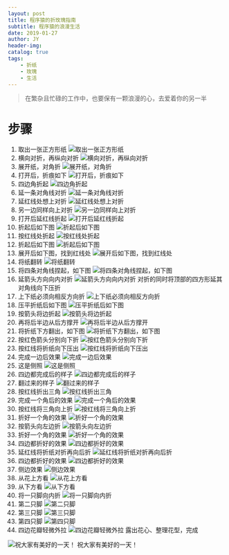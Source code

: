 ```yaml
---
layout: post
title: 程序猿的折玫瑰指南
subtitle: 程序猿的浪漫生活
date: 2019-01-27
author: JY
header-img: 
catalog: true
tags:
    - 折纸
    - 玫瑰
    - 生活
---
```


> 在繁杂且忙碌的工作中，也要保有一颗浪漫的心，去爱着你的另一半

# 步骤

1. 取出一张正方形纸
     ![取出一张正方形纸](https://jy-blog.oss-cn-beijing.aliyuncs.com/blog/2019-01-26-161039.jpg?x-oss-process=style/iPic)
2. 横向对折，再纵向对折
     ![横向对折，再纵向对折](https://jy-blog.oss-cn-beijing.aliyuncs.com/blog/2019-01-26-161040.jpg?x-oss-process=style/iPic)
3. 展开纸，对角折
     ![展开纸，对角折](https://jy-blog.oss-cn-beijing.aliyuncs.com/blog/2019-01-26-161041.jpg?x-oss-process=style/iPic)
4. 打开后，折痕如下
     ![打开后，折痕如下](https://jy-blog.oss-cn-beijing.aliyuncs.com/blog/2019-01-26-161043.jpg?x-oss-process=style/iPic)
5. 四边角折起
     ![四边角折起](https://jy-blog.oss-cn-beijing.aliyuncs.com/blog/2019-01-26-161044.jpg?x-oss-process=style/iPic)
6. 延一条对角线对折
     ![延一条对角线对折](https://jy-blog.oss-cn-beijing.aliyuncs.com/blog/2019-01-26-161045.jpg?x-oss-process=style/iPic)
7. 延红线处想上对折
     ![延红线处想上对折](https://jy-blog.oss-cn-beijing.aliyuncs.com/blog/2019-01-26-161046.jpg?x-oss-process=style/iPic)
8. 另一边同样向上对折
     ![另一边同样向上对折](https://jy-blog.oss-cn-beijing.aliyuncs.com/blog/2019-01-26-161047.jpg?x-oss-process=style/iPic)
9. 打开后延红线折起
     ![打开后延红线折起](https://jy-blog.oss-cn-beijing.aliyuncs.com/blog/2019-01-26-161048.jpg?x-oss-process=style/iPic)
10. 折起后如下图
       ![折起后如下图](https://jy-blog.oss-cn-beijing.aliyuncs.com/blog/2019-01-26-161049.jpg?x-oss-process=style/iPic)
11. 按红线处折起
       ![按红线处折起](https://jy-blog.oss-cn-beijing.aliyuncs.com/blog/2019-01-26-161051.jpg?x-oss-process=style/iPic)
12. 折起后如下图
       ![折起后如下图](https://jy-blog.oss-cn-beijing.aliyuncs.com/blog/2019-01-26-161052.jpg?x-oss-process=style/iPic)
13. 展开后如下图，找到红线处
       ![展开后如下图，找到红线处](https://jy-blog.oss-cn-beijing.aliyuncs.com/blog/2019-01-26-161053.jpg?x-oss-process=style/iPic)
14. 将纸翻转
       ![将纸翻转](https://jy-blog.oss-cn-beijing.aliyuncs.com/blog/2019-01-26-161054.jpg?x-oss-process=style/iPic)
15. 将四条对角线捏起，如下图
       ![将四条对角线捏起，如下图](https://jy-blog.oss-cn-beijing.aliyuncs.com/blog/2019-01-26-161055.jpg?x-oss-process=style/iPic)
16. 延箭头方向向内对折
       ![延箭头方向向内对折](https://jy-blog.oss-cn-beijing.aliyuncs.com/blog/2019-01-26-161056.jpg?x-oss-process=style/iPic)
       对折的同时将顶部的四方形延其对角线向下压折
17. 上下纸必须向相反方向折
       ![上下纸必须向相反方向折](https://jy-blog.oss-cn-beijing.aliyuncs.com/blog/2019-01-26-161057.jpg?x-oss-process=style/iPic)
18. 压平折纸后如下图
       ![压平折纸后如下图](https://jy-blog.oss-cn-beijing.aliyuncs.com/blog/2019-01-26-161058.jpg?x-oss-process=style/iPic)
19. 按箭头将边折起
       ![按箭头将边折起](https://jy-blog.oss-cn-beijing.aliyuncs.com/blog/2019-01-26-161059.jpg?x-oss-process=style/iPic)
20. 再将后半边从后方撑开
       ![再将后半边从后方撑开](https://jy-blog.oss-cn-beijing.aliyuncs.com/blog/2019-01-26-161060.jpg?x-oss-process=style/iPic)
21. 将折纸下方翻出，如下图
       ![将折纸下方翻出，如下图](https://jy-blog.oss-cn-beijing.aliyuncs.com/blog/2019-01-26-161100.jpg?x-oss-process=style/iPic)
22. 按红色箭头分别向下折
       ![按红色箭头分别向下折](https://jy-blog.oss-cn-beijing.aliyuncs.com/blog/2019-01-26-161101.jpg?x-oss-process=style/iPic)
23. 按红线将折纸向下压出
       ![按红线将折纸向下压出](https://jy-blog.oss-cn-beijing.aliyuncs.com/blog/2019-01-26-161102.jpg?x-oss-process=style/iPic)
24. 完成一边后效果
       ![完成一边后效果](https://jy-blog.oss-cn-beijing.aliyuncs.com/blog/2019-01-26-161103.jpg?x-oss-process=style/iPic)
25. 这是侧照
       ![这是侧照](https://jy-blog.oss-cn-beijing.aliyuncs.com/blog/2019-01-26-161104.jpg?x-oss-process=style/iPic)
26. 四边都完成后的样子
       ![四边都完成后的样子](https://jy-blog.oss-cn-beijing.aliyuncs.com/blog/2019-01-26-161105.jpg?x-oss-process=style/iPic)
27. 翻过来的样子
       ![翻过来的样子](https://jy-blog.oss-cn-beijing.aliyuncs.com/blog/2019-01-26-161106.jpg?x-oss-process=style/iPic)
28. 按红线折出三角
       ![按红线折出三角](https://jy-blog.oss-cn-beijing.aliyuncs.com/blog/2019-01-26-161107.jpg?x-oss-process=style/iPic)
29. 完成一个角后的效果
       ![完成一个角后的效果](https://jy-blog.oss-cn-beijing.aliyuncs.com/blog/2019-01-26-161108.jpg?x-oss-process=style/iPic)
30. 按红线将三角向上折
       ![按红线将三角向上折](https://jy-blog.oss-cn-beijing.aliyuncs.com/blog/2019-01-26-161109.jpg?x-oss-process=style/iPic)
31. 折好一个角的效果
       ![折好一个角的效果](https://jy-blog.oss-cn-beijing.aliyuncs.com/blog/2019-01-26-161110.jpg?x-oss-process=style/iPic)
32. 按箭头向左边折
       ![按箭头向左边折](https://jy-blog.oss-cn-beijing.aliyuncs.com/blog/2019-01-26-161111.jpg?x-oss-process=style/iPic)
33. 折好一个角的效果
       ![折好一个角的效果](https://jy-blog.oss-cn-beijing.aliyuncs.com/blog/2019-01-26-161112.jpg?x-oss-process=style/iPic)
34. 四边都折好的效果
       ![四边都折好的效果](https://jy-blog.oss-cn-beijing.aliyuncs.com/blog/2019-01-26-161113.jpg?x-oss-process=style/iPic)
35. 延红线将折纸对折再向后折
       ![延红线将折纸对折再向后折](https://jy-blog.oss-cn-beijing.aliyuncs.com/blog/2019-01-26-161114.jpg?x-oss-process=style/iPic)
36. 四边都折好的效果
       ![四边都折好的效果](https://jy-blog.oss-cn-beijing.aliyuncs.com/blog/2019-01-26-161115.jpg?x-oss-process=style/iPic)
37. 侧边效果
       ![侧边效果](https://jy-blog.oss-cn-beijing.aliyuncs.com/blog/2019-01-26-161117.jpg?x-oss-process=style/iPic)
38. 从花上方看
       ![从花上方看](https://jy-blog.oss-cn-beijing.aliyuncs.com/blog/2019-01-26-161119.jpg?x-oss-process=style/iPic)
39. 从下方看
       ![从下方看](https://jy-blog.oss-cn-beijing.aliyuncs.com/blog/2019-01-26-161121.jpg?x-oss-process=style/iPic)
40. 将一只脚向内折
       ![将一只脚向内折](https://jy-blog.oss-cn-beijing.aliyuncs.com/blog/2019-01-26-161124.jpg?x-oss-process=style/iPic)
41. 第二只脚
       ![第二只脚](https://jy-blog.oss-cn-beijing.aliyuncs.com/blog/2019-01-26-161125.jpg?x-oss-process=style/iPic)
42. 第三只脚
       ![第三只脚](https://jy-blog.oss-cn-beijing.aliyuncs.com/blog/2019-01-26-161126.jpg?x-oss-process=style/iPic)
43. 第四只脚
       ![第四只脚](https://jy-blog.oss-cn-beijing.aliyuncs.com/blog/2019-01-26-161127.jpg?x-oss-process=style/iPic)
44. 四边花瓣轻微外拉
       ![四边花瓣轻微外拉](https://jy-blog.oss-cn-beijing.aliyuncs.com/blog/2019-01-26-161128.jpg?x-oss-process=style/iPic)
       露出花心、整理花型，完成

![祝大家有美好的一天！](https://jy-blog.oss-cn-beijing.aliyuncs.com/blog/2019-01-26-161129.jpg?x-oss-process=style/iPic)
祝大家有美好的一天！